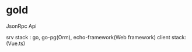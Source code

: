 # gold

JsonRpc Api 

srv stack : go, go-pg(Orm), echo-framework(Web framework)
client stack:  (Vue.ts)
 
